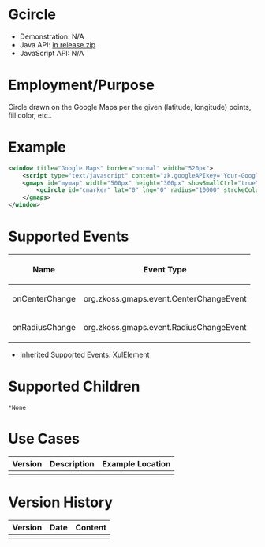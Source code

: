 

# Gcircle

- Demonstration: N/A
- Java API: [in release zip](https://github.com/zkoss/zkgmapsz/releases)
- JavaScript API: N/A


# Employment/Purpose

Circle drawn on the Google Maps per the given (latitude, longitude)
points, fill color, etc..

# Example

```xml
<window title="Google Maps" border="normal" width="520px">
    <script type="text/javascript" content="zk.googleAPIkey='Your-Google-API-Key'"/>
    <gmaps id="mymap" width="500px" height="300px" showSmallCtrl="true">
        <gcircle id="cmarker" lat="0" lng="0" radius="10000" strokeColor="red" fillColor="red"></gcircle>
    </gmaps>
</window>
```

# Supported Events

<table>
<thead>
<tr class="header">
<th><center>
<p>Name</p>
</center></th>
<th><center>
<p>Event Type</p>
</center></th>
</tr>
</thead>
<tbody>
<tr class="odd">
<td><p>onCenterChange</p></td>
<td><p>org.zkoss.gmaps.event.CenterChangeEvent</p></td>
</tr>
<tr class="even">
<td><p>onRadiusChange</p></td>
<td><p>org.zkoss.gmaps.event.RadiusChangeEvent</p></td>
</tr>
</tbody>
</table>

- Inherited Supported Events: [
  XulElement]({{site.baseurl}}/zk_component_ref/base_components/xulelement#Supported_Events)

# Supported Children

`*None`

# Use Cases

| Version | Description | Example Location |
|---------|-------------|------------------|
|         |             |                  |

# Version History



| Version | Date | Content |
|---------|------|---------|
|         |      |         |


